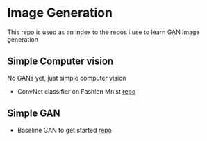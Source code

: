 # Image Generation
This repo is used as an index to the repos i use to learn GAN image generation

## Simple Computer vision
No GANs yet, just simple computer vision

- ConvNet classifier on Fashion Mnist [repo](https://github.com/biggoron/gan-fashion-mnist-classifier)

## Simple GAN
- Baseline GAN to get started
  [repo](https://github.com/biggoron/gan-simple-gan)
  
